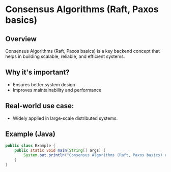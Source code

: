 # Consensus Algorithms (Raft, Paxos basics)

## Overview
Consensus Algorithms (Raft, Paxos basics) is a key backend concept that helps in building scalable, reliable, and efficient systems.

## Why it's important?
- Ensures better system design
- Improves maintainability and performance

## Real-world use case:
- Widely applied in large-scale distributed systems.

## Example (Java)
```java
public class Example {
    public static void main(String[] args) {
        System.out.println("Consensus Algorithms (Raft, Paxos basics) example running...");
    }
}
```
